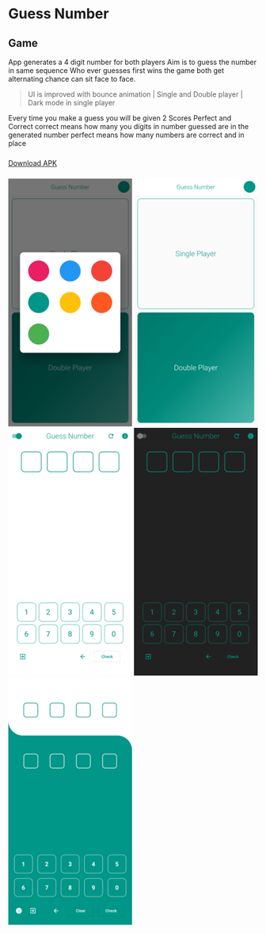 # Guess Number

## Game
App generates a 4 digit number for both players
Aim is to guess the number in same sequence
Who ever guesses first wins the game
both get alternating chance can sit face to face.

> UI is improved with bounce animation | Single and Double player | Dark mode in single player
 
Every time you make a guess you will be given 2 Scores
Perfect and Correct
correct means how many you digits in number guessed are in the generated number
perfect means how many numbers are correct and in place

###
[Download APK]( APKs/app_mod.apk )
###

<img src="Screenshots/flutter_05.png" height=500 />
<img src="Screenshots/flutter_01.png" height=500 />
<img src="Screenshots/flutter_02.png" height=500 />
<img src="Screenshots/flutter_03.png" height=500 />
<img src="Screenshots/flutter_04.png" height=500 />